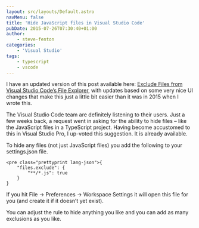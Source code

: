 ```yaml
---
layout: src/layouts/Default.astro
navMenu: false
title: 'Hide JavaScript files in Visual Studio Code'
pubDate: 2015-07-26T07:30:40+01:00
author:
    - steve-fenton
categories:
    - 'Visual Studio'
tags:
    - typescript
    - vscode
---
```


I have an updated version of this post available here: [Exclude Files from Visual Studio Code’s File Explorer](https://www.stevefenton.co.uk/2018/02/exclude-files-visual-studio-code-file-explorer/), with updates based on some very nice UI changes that make this just a little bit easier than it was in 2015 when I wrote this.

The Visual Studio Code team are definitely listening to their users. Just a few weeks back, a request went in asking for the ability to hide files – like the JavaScript files in a TypeScript project. Having become accustomed to this in Visual Studio Pro, I up-voted this suggestion. It is already available.

To hide any files (not just JavaScript files) you add the following to your settings.json file.

```
<pre class="prettyprint lang-json">{
    "files.exclude": {
        "**/*.js": true
    }
}
```
If you hit File -&gt; Preferences -&gt; Workspace Settings it will open this file for you (and create it if it doesn’t yet exist).

You can adjust the rule to hide anything you like and you can add as many exclusions as you like.